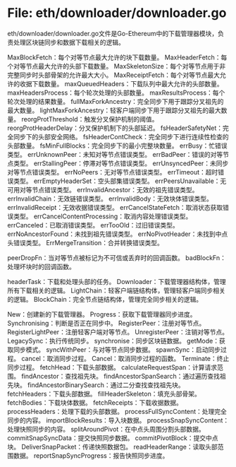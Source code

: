 # File: eth/downloader/downloader.go

eth/downloader/downloader.go文件是Go-Ethereum中的下载管理器模块，负责处理区块链同步和数据下载相关的逻辑。

MaxBlockFetch：每个对等节点最大允许的块下载数量。
MaxHeaderFetch：每个对等节点最大允许的头部下载数量。
MaxSkeletonSize：每个对等节点用于非完整同步时头部骨架的允许最大大小。
MaxReceiptFetch：每个对等节点最大允许的收据下载数量。
maxQueuedHeaders：下载队列中最大允许的头部数量。
maxHeadersProcess：每个轮次处理的头部数量。
maxResultsProcess：每个轮次处理的结果数量。
fullMaxForkAncestry：完全同步下用于跟踪分叉祖先的最大数量。
lightMaxForkAncestry：轻客户端同步下用于跟踪分叉祖先的最大数量。
reorgProtThreshold：触发分叉保护机制的阈值。
reorgProtHeaderDelay：分叉保护机制下的头部延迟。
fsHeaderSafetyNet：完全同步下的头部安全网络。
fsHeaderContCheck：完全同步下进行连续性检查的头部数量。
fsMinFullBlocks：完全同步下的最小完整块数量。
errBusy：忙错误类型。
errUnknownPeer：未知对等节点错误类型。
errBadPeer：错误的对等节点类型。
errStallingPeer：停滞对等节点错误类型。
errUnsyncedPeer：未同步对等节点错误类型。
errNoPeers：无对等节点错误类型。
errTimeout：超时错误类型。
errEmptyHeaderSet：空头部集错误类型。
errPeersUnavailable：无可用对等节点错误类型。
errInvalidAncestor：无效的祖先错误类型。
errInvalidChain：无效链错误类型。
errInvalidBody：无效块体错误类型。
errInvalidReceipt：无效收据错误类型。
errCancelStateFetch：取消状态获取错误类型。
errCancelContentProcessing：取消内容处理错误类型。
errCanceled：已取消错误类型。
errTooOld：过旧错误类型。
errNoAncestorFound：未找到祖先错误类型。
errNoPivotHeader：未找到中点头错误类型。
ErrMergeTransition：合并转换错误类型。

peerDropFn：当对等节点被标记为不可信或丢弃时的回调函数。
badBlockFn：处理坏块时的回调函数。

headerTask：下载和处理头部的任务。
Downloader：下载管理器结构体，管理所有下载相关的逻辑。
LightChain：轻客户端链结构体，管理轻客户端同步相关的逻辑。
BlockChain：完全节点链结构体，管理完全同步相关的逻辑。

New：创建新的下载管理器。
Progress：获取下载管理器同步进度。
Synchronising：判断是否正在同步中。
RegisterPeer：注册对等节点。
RegisterLightPeer：注册轻客户端对等节点。
UnregisterPeer：注销对等节点。
LegacySync：执行传统同步。
synchronise：同步区块链数据。
getMode：获取同步模式。
syncWithPeer：与对等节点同步数据。
spawnSync：启动同步过程。
cancel：取消同步过程。
Cancel：取消同步过程的函数。
Terminate：终止同步过程。
fetchHead：下载头部数据。
calculateRequestSpan：计算请求范围。
findAncestor：查找祖先块。
findAncestorSpanSearch：通过遍历查找祖先块。
findAncestorBinarySearch：通过二分查找查找祖先块。
fetchHeaders：下载头部数据。
fillHeaderSkeleton：填充头部骨架。
fetchBodies：下载块体数据。
fetchReceipts：下载收据数据。
processHeaders：处理下载的头部数据。
processFullSyncContent：处理完全同步的内容。
importBlockResults：导入块数据。
processSnapSyncContent：处理快照同步的内容。
splitAroundPivot：在中点头周围分割头部数据。
commitSnapSyncData：提交快照同步数据。
commitPivotBlock：提交中点块。
DeliverSnapPacket：传递快照数据包。
readHeaderRange：读取头部范围数据。
reportSnapSyncProgress：报告快照同步进度。


